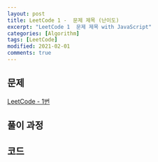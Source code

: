 ```yaml
---
layout: post
title: LeetCode 1 -  문제 제목 (난이도)
excerpt: "LeetCode 1  문제 제목 with JavaScript"
categories: [Algorithm]
tags: [LeetCode]
modified: 2021-02-01
comments: true
---
```


## 문제

[LeetCode - 1번](https://leetcode.com/problems/sort-colors/)

## 풀이 과정

## 코드

```javascript

```
